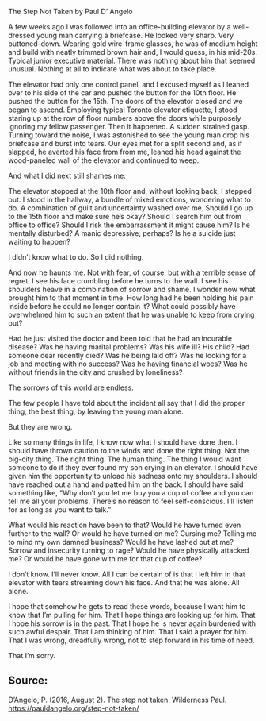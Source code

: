 The Step Not Taken by Paul D’ Angelo 

A few weeks ago I was followed into an office-building elevator by a well-dressed young man carrying a briefcase. He looked very sharp. Very buttoned-down. Wearing gold wire-frame glasses, he was of medium height and build with neatly trimmed brown hair and, I would guess, in his mid-20s. Typical junior executive material. There was nothing about him that seemed unusual. Nothing at all to indicate what was about to take place. 

The elevator had only one control panel, and I excused myself as I leaned over to his side of the car and pushed the button for the 10th floor. He pushed the button for the 15th. The doors of the elevator closed and we began to ascend. Employing typical Toronto elevator etiquette, I stood staring up at the row of floor numbers above the doors while purposely ignoring my fellow passenger. Then it happened. A sudden strained gasp. Turning toward the noise, I was astonished to see the young man drop his briefcase and burst into tears. Our eyes met for a split second and, as if slapped, he averted his face from from me, leaned his head against the wood-paneled wall of the elevator and continued to weep. 

And what I did next still shames me. 

The elevator stopped at the 10th floor and, without looking back, I stepped out. I stood in the hallway, a bundle of mixed emotions, wondering what to do. A combination of guilt and uncertainty washed over me. Should I go up to the 15th floor and make sure he’s okay? Should I search him out from office to office? Should I risk the embarrassment it might cause him? Is he mentally disturbed? A manic depressive, perhaps? Is he a suicide just waiting to happen?

I didn’t know what to do. So I did nothing. 

And now he haunts me. Not with fear, of course, but with a terrible sense of regret. I see his face crumbling before he turns to the wall. I see his shoulders heave in a combination of sorrow and shame. I wonder now what brought him to that moment in time. How long had he been holding his pain inside before he could no longer contain it? What could possibly have overwhelmed him to such an extent that he was unable to keep from crying out? 

Had he just visited the doctor and been told that he had an incurable disease? Was he having marital problems? Was his wife ill? His child? Had someone dear recently died? Was he being laid off? Was he looking for a job and meeting with no success? Was he having financial woes? Was he without friends in the city and crushed by loneliness? 

The sorrows of this world are endless. 

The few people I have told about the incident all say that I did the proper thing, the best thing, by leaving the young man alone. 

But they are wrong. 

Like so many things in life, I know now what I should have done then. I should have thrown caution to the winds and done the right thing. Not the big-city thing. The right thing. The human thing. The thing I would want someone to do if they ever found my son crying in an elevator. I should have given him the opportunity to unload his sadness onto my shoulders. I should have reached out a hand and patted him on the back. I should have said something like, “Why don’t you let me buy you a cup of coffee and you can tell me all your problems. There’s no reason to feel self-conscious. I’ll listen for as long as you want to talk.” 

What would his reaction have been to that? Would he have turned even further to the wall? Or would he have turned on me? Cursing me? Telling me to mind my own damned business? Would he have lashed out at me? Sorrow and insecurity turning to rage? Would he have physically attacked me? Or would he have gone with me for that cup of coffee? 

I don’t know. I’ll never know. All I can be certain of is that I left him in that elevator with tears streaming down his face. And that he was alone. All alone. 

I hope that somehow he gets to read these words, because I want him to know that I’m pulling for him. That I hope things are looking up for him. That I hope his sorrow is in the past. That I hope he is never again burdened with such awful despair. That I am thinking of him. That I said a prayer for him. That I was wrong, dreadfully wrong, not to step forward in his time of need. 

That I’m sorry. 

## Source: 
D’Angelo, P. (2016, August 2). 
The step not taken. Wilderness Paul. https://pauldangelo.org/step-not-taken/